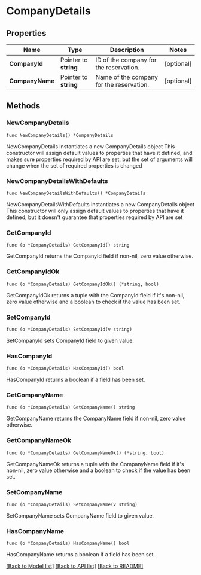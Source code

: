 # CompanyDetails

## Properties

Name | Type | Description | Notes
------------ | ------------- | ------------- | -------------
**CompanyId** | Pointer to **string** | ID of the company for the reservation. | [optional] 
**CompanyName** | Pointer to **string** | Name of the company for the reservation. | [optional] 

## Methods

### NewCompanyDetails

`func NewCompanyDetails() *CompanyDetails`

NewCompanyDetails instantiates a new CompanyDetails object
This constructor will assign default values to properties that have it defined,
and makes sure properties required by API are set, but the set of arguments
will change when the set of required properties is changed

### NewCompanyDetailsWithDefaults

`func NewCompanyDetailsWithDefaults() *CompanyDetails`

NewCompanyDetailsWithDefaults instantiates a new CompanyDetails object
This constructor will only assign default values to properties that have it defined,
but it doesn't guarantee that properties required by API are set

### GetCompanyId

`func (o *CompanyDetails) GetCompanyId() string`

GetCompanyId returns the CompanyId field if non-nil, zero value otherwise.

### GetCompanyIdOk

`func (o *CompanyDetails) GetCompanyIdOk() (*string, bool)`

GetCompanyIdOk returns a tuple with the CompanyId field if it's non-nil, zero value otherwise
and a boolean to check if the value has been set.

### SetCompanyId

`func (o *CompanyDetails) SetCompanyId(v string)`

SetCompanyId sets CompanyId field to given value.

### HasCompanyId

`func (o *CompanyDetails) HasCompanyId() bool`

HasCompanyId returns a boolean if a field has been set.

### GetCompanyName

`func (o *CompanyDetails) GetCompanyName() string`

GetCompanyName returns the CompanyName field if non-nil, zero value otherwise.

### GetCompanyNameOk

`func (o *CompanyDetails) GetCompanyNameOk() (*string, bool)`

GetCompanyNameOk returns a tuple with the CompanyName field if it's non-nil, zero value otherwise
and a boolean to check if the value has been set.

### SetCompanyName

`func (o *CompanyDetails) SetCompanyName(v string)`

SetCompanyName sets CompanyName field to given value.

### HasCompanyName

`func (o *CompanyDetails) HasCompanyName() bool`

HasCompanyName returns a boolean if a field has been set.


[[Back to Model list]](../README.md#documentation-for-models) [[Back to API list]](../README.md#documentation-for-api-endpoints) [[Back to README]](../README.md)


